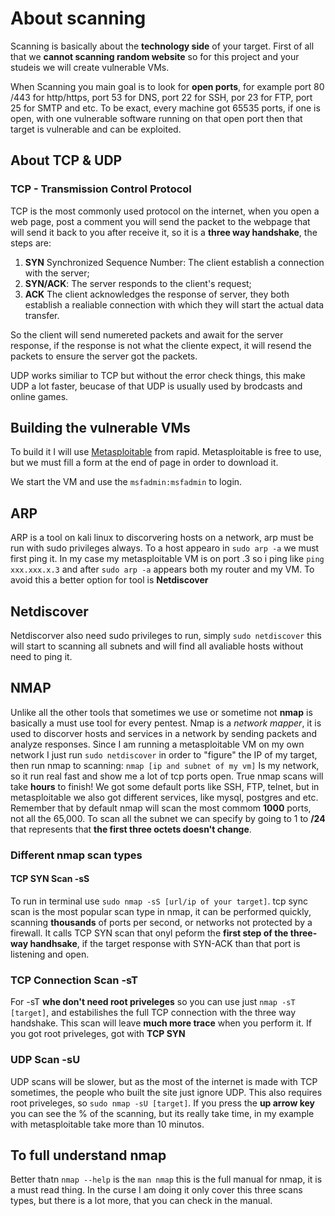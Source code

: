 # About scanning

Scanning is basically about the **technology side** of your target. First of all that we **cannot scanning random website** so for this project and your studeis we will create vulnerable VMs.

When Scanning you main goal is to look for **open ports**, for example port 80 /443 for http/https, port 53 for DNS, port 22 for SSH, por 23 for FTP, port 25 for SMTP and etc. To be exact, every machine got 65535 ports, if one is open, with one vulnerable software running on that open port then that target is vulnerable and can be exploited.

## About TCP & UDP

### TCP - Transmission Control Protocol

TCP is the most commonly used protocol on the internet, when you open a web page, post a comment you will send the packet to the webpage that will send it back to you after receive it, so it is a **three way handshake**, the steps are:

1. **SYN** Synchronized Sequence Number: The client establish a connection with the server;
2. **SYN/ACK**: The server responds to the client's request;
3. **ACK** The client acknowledges the response of server, they both establish a realiable connection with which they will start the actual data transfer.

So the client will send numereted packets and await for the server response, if the response is not what the cliente expect, it will resend the packets to ensure the server got the packets.

UDP works similiar to TCP but without the error check things, this make UDP a lot faster, beucase of that UDP is usually used by brodcasts and online games.

## Building the vulnerable VMs

To build it I will use [Metasploitable](https://information.rapid7.com/download-metasploitable-2017.html?LS=1631875&CS=web) from rapid. Metasploitable is free to use, but we must fill a form at the end of page in order to download it.

We start the VM and use the `msfadmin:msfadmin` to login.

## ARP

ARP is a tool on kali linux to discorvering hosts on a network, arp must be run with sudo privileges always.
To a host appearo in `sudo arp -a` we must first ping it. In my case my metasploitable VM is on port .3 so i ping like `ping xxx.xxx.x.3` and after `sudo arp -a` appears both my router and my VM. To avoid this a better option for tool is **Netdiscover**

## Netdiscover

Netdiscorver also need sudo privileges to run, simply `sudo netdiscover` this will start to scanning all subnets and will find all avaliable hosts without need to ping it.

## NMAP

Unlike all the other tools that sometimes we use or sometime not **nmap** is basically a must use tool for every pentest. Nmap is a _network mapper_, it is used to discorver hosts and services in a network by sending packets and analyze responses.
Since I am running a metasploitable VM on my own network I just run `sudo netdiscover` in order to "figure" the IP of my target, then run nmap to scanning: `nmap [ip and subnet of my vm]`
Is my network, so it run real fast and show me a lot of tcp ports open. True nmap scans will take **hours** to finish!
We got some default ports like SSH, FTP, telnet, but in metasploitable we also got different services, like mysql, postgres and etc. Remember that by default nmap will scan the most commom **1000** ports, not all the 65,000.
To scan all the subnet we can specify by going to 1 to **/24** that represents that **the first three octets doesn't change**.

### Different nmap scan types

#### TCP SYN Scan -sS

To run in terminal use `sudo nmap -sS [url/ip of your target]`. tcp sync scan is the most popular scan type in nmap, it can be performed quickly, scanning **thousands** of ports per second, or networks not protected by a firewall.
It calls TCP SYN scan that onyl peform the **first step of the three-way handhsake**, if the target response with SYN-ACK than that port is listening and open.

### TCP Connection Scan -sT

For -sT **whe don't need root priveleges** so you can use just `nmap -sT [target]`, and estabilishes the full TCP connection with the three way handshake. This scan will leave **much more trace** when you perform it. If you got root priveleges, got with **TCP SYN**

### UDP Scan -sU

UDP scans will be slower, but as the most of the internet is made with TCP sometimes, the people who built the site just ignore UDP. This also requires root priveleges, so `sudo nmap -sU [target]`. If you press the **up arrow key** you can see the % of the scanning, but its really take time, in my example with metasploitable take more than 10 minutos.

## To full understand nmap

Better thatn `nmap --help` is the `man nmap` this is the full manual for nmap, it is a must read thing.
In the curse I am doing it only cover this three scans types, but there is a lot more, that you can check in the manual.
